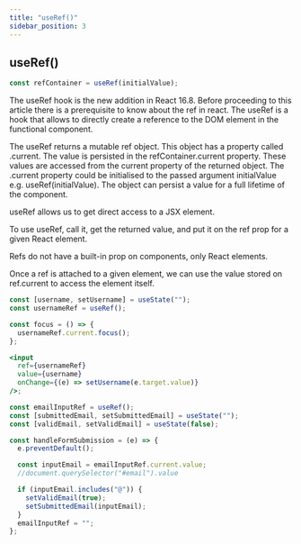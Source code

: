 ```yaml
---
title: "useRef()"
sidebar_position: 3
---
```


## useRef()

```jsx title="syntax"
const refContainer = useRef(initialValue);
```

The useRef hook is the new addition in React 16.8. Before proceeding to this article there is a prerequisite to know about the ref in react.
The useRef is a hook that allows to directly create a reference to the DOM element in the functional component.

The useRef returns a mutable ref object. This object has a property called .current. The value is persisted in the refContainer.current property. These values are accessed from the current property of the returned object. The .current property could be initialised to the passed argument initialValue e.g. useRef(initialValue). The object can persist a value for a full lifetime of the component.

useRef allows us to get direct access to a JSX element.

To use useRef, call it, get the returned value, and put it on the ref prop for a given React element.

Refs do not have a built-in prop on components, only React elements.

Once a ref is attached to a given element, we can use the value stored on ref.current to access the element itself.

```jsx
const [username, setUsername] = useState("");
const usernameRef = useRef();

const focus = () => {
  usernameRef.current.focus();
};

<input
  ref={usernameRef}
  value={username}
  onChange={(e) => setUsername(e.target.value)}
/>;
```

```js title="simple validation with useRef"
const emailInputRef = useRef();
const [submittedEmail, setSubmittedEmail] = useState("");
const [validEmail, setValidEmail] = useState(false);

const handleFormSubmission = (e) => {
  e.preventDefault();

  const inputEmail = emailInputRef.current.value;
  //document.querySelector("#email").value

  if (inputEmail.includes("@")) {
    setValidEmail(true);
    setSubmittedEmail(inputEmail);
  }
  emailInputRef = "";
};
```
